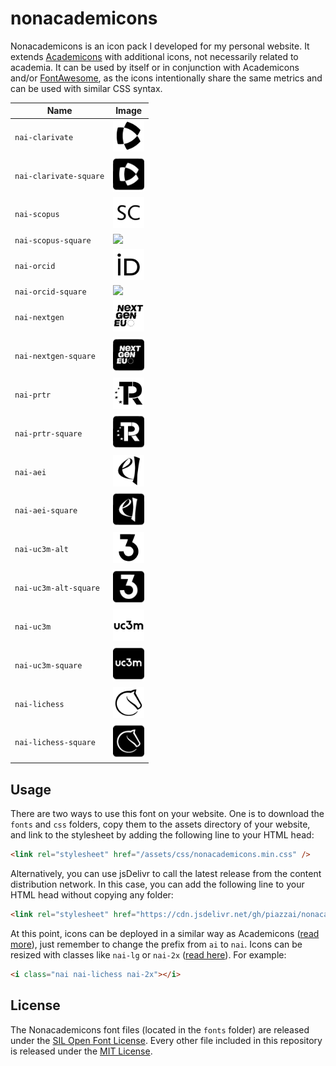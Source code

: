 # nonacademicons

Nonacademicons is an icon pack I developed for my personal website. It extends [Academicons](http://jpswalsh.github.io/academicons) with additional icons, not necessarily related to academia. It can be used by itself or in conjunction with Academicons and/or [FontAwesome](https://github.com/FortAwesome/Font-Awesome), as the icons intentionally share the same metrics and can be used with similar CSS syntax.

| Name                   | Image                                             |
| ---------------------- | ------------------------------------------------- |
| `nai-clarivate`        | <img src="png/clarivate.png" width="50" />        |
| `nai-clarivate-square` | <img src="png/clarivate-square.png" width="50" /> |
| `nai-scopus`           | <img src="png/scopus.png" width="50" />           |
| `nai-scopus-square`    | <img src="png/scopus.png-square" width="50" />    |
| `nai-orcid`            | <img src="png/orcid.png" width="50" />            |
| `nai-orcid-square`     | <img src="png/orcid.png-square" width="50" />     |
| `nai-nextgen`          | <img src="png/nextgen.png" width="50" />          |
| `nai-nextgen-square`   | <img src="png/nextgen-square.png" width="50" />   |
| `nai-prtr`             | <img src="png/prtr.png" width="50" />             |
| `nai-prtr-square`      | <img src="png/prtr-square.png" width="50" />      |
| `nai-aei`              | <img src="png/aei.png" width="50" />              |
| `nai-aei-square`       | <img src="png/aei-square.png" width="50" />       |
| `nai-uc3m-alt`         | <img src="png/uc3m-alt.png" width="50" />         |
| `nai-uc3m-alt-square`  | <img src="png/uc3m-alt-square.png" width="50" />  |
| `nai-uc3m`             | <img src="png/uc3m.png" width="50" />             |
| `nai-uc3m-square`      | <img src="png/uc3m-square.png" width="50" />      |
| `nai-lichess`          | <img src="png/lichess.png" width="50" />          |
| `nai-lichess-square`   | <img src="png/lichess-square.png" width="50" />   |

## Usage

There are two ways to use this font on your website. One is to download the `fonts` and `css` folders, copy them to the assets directory of your website, and link to the stylesheet by adding the following line to your HTML head:

```html
<link rel="stylesheet" href="/assets/css/nonacademicons.min.css" />
```

Alternatively, you can use jsDelivr to call the latest release from the content distribution network. In this case, you can add the following line to your HTML head without copying any folder:

```html
<link rel="stylesheet" href="https://cdn.jsdelivr.net/gh/piazzai/nonacademicons@v1.3.0/css/nonacademicons.min.css" />
```

At this point, icons can be deployed in a similar way as Academicons ([read more](https://jpswalsh.github.io/academicons/)), just remember to change the prefix from `ai` to `nai`. Icons can be resized with classes like `nai-lg` or `nai-2x` ([read here](https://fontawesome.com/how-to-use/on-the-web/styling/sizing-icons)). For example:

```html
<i class="nai nai-lichess nai-2x"></i>
```

## License

The Nonacademicons font files (located in the `fonts` folder) are released under the [SIL Open Font License](https://scripts.sil.org/ofl). Every other file included in this repository is released under the [MIT License](https://mit-license.org/).
